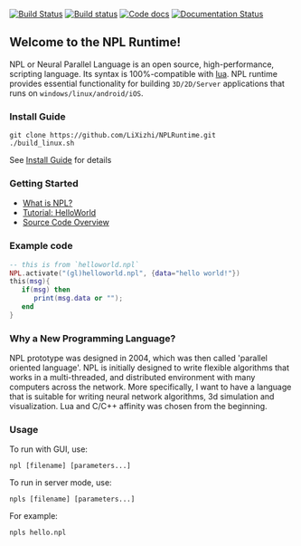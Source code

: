 [![Build Status](https://travis-ci.org/LiXizhi/NPLRuntime.svg?branch=master)](https://travis-ci.org/LiXizhi/NPLRuntime)
[![Build status](https://ci.appveyor.com/api/projects/status/j9xgtpmohp9otwsw?svg=true)](https://ci.appveyor.com/project/LiXizhi/nplruntime)
[![Code docs](https://codedocs.xyz/LiXizhi/NPLRuntime.svg)](https://codedocs.xyz/LiXizhi/NPLRuntime)
[![Documentation Status](https://readthedocs.org/projects/tatfook-npldocs/badge/?version=master)](http://docs.paraengine.com/en/master/?badge=master)


Welcome to the NPL Runtime!
-------------------------
NPL or Neural Parallel Language is an open source, high-performance, scripting language. Its syntax is 100%-compatible with [lua](http://www.lua.org). NPL runtime provides essential functionality for building `3D/2D/Server` applications that runs on `windows/linux/android/iOS`. 

### Install Guide
```
git clone https://github.com/LiXizhi/NPLRuntime.git
./build_linux.sh
```
See [Install Guide](https://github.com/LiXizhi/NPLRuntime/wiki/InstallGuide) for details

### Getting Started
* [What is NPL?](https://github.com/LiXizhi/NPLRuntime/wiki/WhatIsNPL)
* [Tutorial: HelloWorld](https://github.com/LiXizhi/NPLRuntime/wiki/TutorialHelloWorld)
* [Source Code Overview](https://github.com/LiXizhi/NPLRuntime/wiki/SourceCodeOverview)

### Example code
```lua
-- this is from `helloworld.npl`
NPL.activate("(gl)helloworld.npl", {data="hello world!"})
this(msg){
   if(msg) then
      print(msg.data or "");
   end
}
```

### Why a New Programming Language?
NPL prototype was designed in 2004, which was then called 'parallel oriented language'. NPL is initially designed to write flexible algorithms that works in a multi-threaded, and distributed environment with many computers across the network. More specifically, I want to have a language that is suitable for writing neural network algorithms, 3d simulation and visualization. Lua and C/C++ affinity was chosen from the beginning. 

 
### Usage
To run with GUI, use:
``` 
npl [filename] [parameters...]
```    
To run in server mode, use:
```	
npls [filename] [parameters...]
```    
For example:
```	
npls hello.npl
```    
